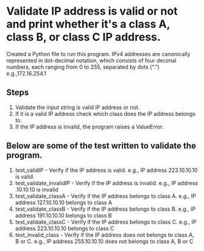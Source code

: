 # Validate IP address is valid or not and print whether it's a class A, class B, or class C IP address.

Created a Python file to run this program.
IPv4 addresses are canonically represented in dot-decimal notation, which consists of four decimal numbers, each ranging from 0 to 255, separated by dots (".")
e.g.,172.16.254.1                             

## Steps
1. Validate the input string is valid IP address or not.            
2. If it is a valid IP address check which class does the IP address belongs to.                                         
3. If the IP address is invalid, the program raises a ValueError. 

## Below are some of the test written to validate the program. 
1. test_validIP - Verify if the IP address is valid. e.g., IP address 223.10.10.10 is valid.
2. test_validate_invalidIP - Verify if the IP address is invalid. e.g., IP address .10.10.10 is invalid
3. test_validate_classA - Verify if the IP address belongs to class A. e.g., IP address 127.10.10.10 belongs to class A
4. test_validate_classB - Verify if the IP address belongs to class B. e.g., IP address 191.10.10.10 belongs to class B
5. test_validate_classC - Verify if the IP address belongs to class C. e.g., IP address 223.10.10.10 belongs to class C
6. test_invalid_class - Verify if the IP address does not belongs to class A, B or C. e.g., IP address 255.10.10.10 does not belongs to class A, B or C